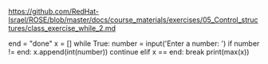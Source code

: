 https://github.com/RedHat-Israel/ROSE/blob/master/docs/course_materials/exercises/05_Control_structures/class_exercise_while_2.md

end = "done"
x = []
while True:
    number = input('Enter a number: ')
    if number != end:
        x.append(int(number))
        continue
    elif x == end:
        break
    print(max(x))
